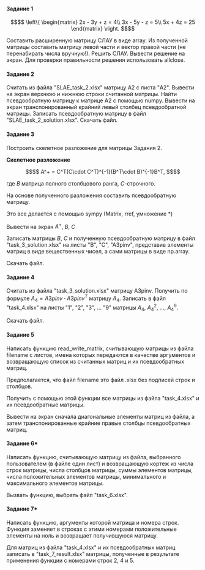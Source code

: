 #### Задание 1
```math
$$
\left\{
\begin{matrix}
2x - 3y + z = 4\\
3x - 5y - z = 5\\
5x + 4z = 25
\end{matrix}
\right.
$$
```
Составить расширенную матрицу СЛАУ в виде array. Из полученной матрицы составить матрицу левой части и вектор правой части (не перенабирать числа вручную!). Решить СЛАУ. Вывести решение на экран. Для проверки правильности решения использовать allclose.

#### Задание 2
Считать из файла "SLAE_task_2.xlsx" матрицу A2 с листа "A2".
Вывести на экран верхнюю и нижнюю строки считанной матрицы.
Найти псевдообратную матрицу к матрице A2 с помощью numpy.
Вывести на экран транспонированный крайний левый столбец псевдообратной матрицы.
Записать псевдообратную матрицу в файл "SLAE_task_2_solution.xlsx". Скачать файл.

#### Задание 3
Построить скелетное разложение для матрицы Задания 2.

**Скелетное разложение**
```math
$$
A^+ = C^T(C\cdot C^T)^{-1}(B^T\cdot B)^{-1}B^T,
$$
```
где $B$ матрица полного столбцового ранга, $C$-строчного.

На основе полученного разложения составить псевдообратную матрицу.

Это все делается с помощью sympy (Matrix, rref, умножение *)

Вывести на экран $A^+$, $B$, $C$

Записать матрицы $B$, $C$ и полученную псевдообратную матрицу в файл "task_3_solution.xlsx" на листы "B", "C", "A3pinv", представив элементы матриц в виде вещественных чисел, а сами матрицы в виде np.array.


Скачать файл.

#### Задание 4
Считать из файла "task_3_solution.xlsx" матрицу A3pinv.
Получить по формуле $A_4 = A3pinv\cdot A3pinv^T$ матрицу $A_4$.
Записать в файл "task_4.xlsx" на листы "1", "2", "3", ... "9" матрицы $A_4$, $A_4^2$, ..., $A_4^9$.

Скачать файл.

#### Задание 5
Написать функцию read_write_matrix, считывающую матрицы из файла filename с листов, имена которых передаются в качестве аргументов и возвращающую список из считанных матриц и их псевдообратных матриц.

Предполагается, что файл filename это файл .xlsx без подписей строк и столбцов.

Получить с помощью этой функции все матрицы из файла "task_4.xlsx" и их псевдообратные матрицы.

Вывести на экран сначала диагональные элементы матриц из файла,
а затем транспонированные крайние правые столбцы псевдообратных матриц.

#### Задание 6*
Написать функцию, считывающую матрицу из файла, выбранного пользователем (в файле один лист) и возвращающую кортеж из числа строк матрицы, числа столбцов матрицы, суммы элементов матрицы, числа положительных элементов матрицы, минимального и максимального элементов матрицы.

Вызвать функцию, выбрать файл "task_6.xlsx".

#### Задание 7*
Написать функцию, аргументы которой матрица и номера строк. Функция заменяет в строках с этими номерами положительные элементы на ноль и возвращает получившуюся матрицу.

Для матриц из файла "task_4.xlsx" и их псевдообратных матриц записать в "task_7_result.xlsx" матрицы, полученные в результате применения функции с номерами строк 2, 4 и 5.
